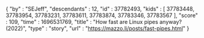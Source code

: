 {
  "by" : "SEJeff",
  "descendants" : 12,
  "id" : 37782493,
  "kids" : [ 37783448, 37783954, 37783231, 37783611, 37783874, 37783346, 37783567 ],
  "score" : 109,
  "time" : 1696531769,
  "title" : "How fast are Linux pipes anyway? (2022)",
  "type" : "story",
  "url" : "https://mazzo.li/posts/fast-pipes.html"
}
